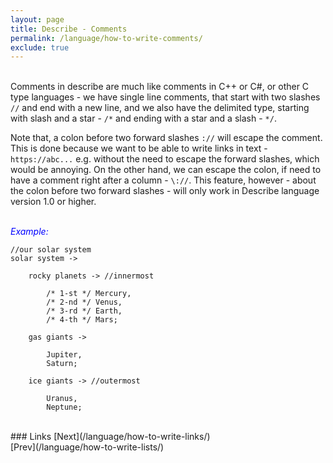 ```yaml
---
layout: page
title: Describe - Comments
permalink: /language/how-to-write-comments/
exclude: true
---
```

<br>Comments in describe are much like comments in C++ or C#, or other C type languages - we have single line comments, that start with two slashes `//` and end with a new line, and we also have the delimited type, starting with slash and a star - `/*` and ending with a star and a slash - `*/`. 

Note that, a colon before two forward slashes `://` will escape the comment. This is done because we want to be able to write links in text - `https://abc...` e.g. without the need to escape the forward slashes, which would be annoying. On the other hand, we can escape the colon, if need to have a comment right after a column - `\://`. This feature, however - about the colon before two forward slashes - will only work in Describe language version 1.0 or higher.
<br><br>

<span style="color:blue">_Example:_</span>
```
//our solar system
solar system ->

	rocky planets -> //innermost

		/* 1-st */ Mercury,
		/* 2-nd */ Venus,
		/* 3-rd */ Earth,
		/* 4-th */ Mars;

	gas giants ->

		Jupiter,
		Saturn;

	ice giants -> //outermost

		Uranus,
		Neptune;
```

<!--<span style="color:green">_Note - Nesting of comments is not supported, as in most major programming languages._</span>-->

<br>
### Links
[Next](/language/how-to-write-links/)<br>
[Prev](/language/how-to-write-lists/)